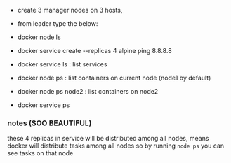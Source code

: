 - create 3 manager nodes on 3 hosts,
- from leader type the below:

- docker node ls
- docker service create --replicas 4 alpine ping 8.8.8.8
- docker service ls : list services
- docker node ps : list containers on current node (node1 by default)
- docker node ps node2 : list containers on node2
- docker service ps <service-id>

### notes (SOO BEAUTIFUL)
these 4 replicas in service will be distributed among all nodes,
means docker will distribute tasks among all nodes so by running
`node ps` you can see tasks on that node

